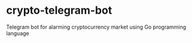 # crypto-telegram-bot
Telegram bot for alarming cryptocurrency market using Go programming language
